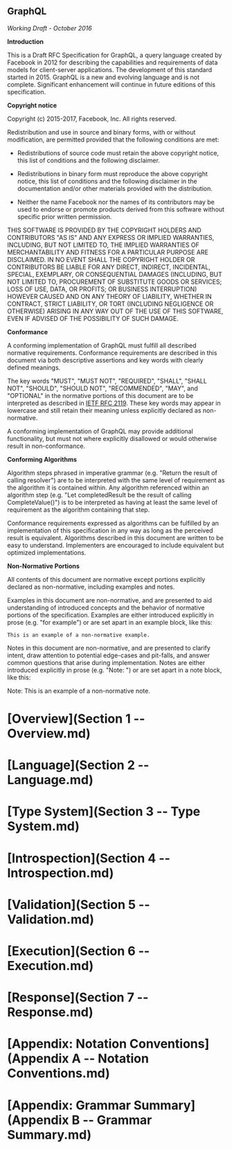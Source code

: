 GraphQL
-------

*Working Draft - October 2016*

**Introduction**

This is a Draft RFC Specification for GraphQL, a query language created by
Facebook in 2012 for describing the capabilities and requirements of data models
for client-server applications. The development of this standard started
in 2015. GraphQL is a new and evolving language and is not complete. Significant
enhancement will continue in future editions of this specification.

**Copyright notice**

Copyright (c) 2015-2017, Facebook, Inc. All rights reserved.

Redistribution and use in source and binary forms, with or without modification,
are permitted provided that the following conditions are met:

 * Redistributions of source code must retain the above copyright notice, this
   list of conditions and the following disclaimer.

 * Redistributions in binary form must reproduce the above copyright notice,
   this list of conditions and the following disclaimer in the documentation
   and/or other materials provided with the distribution.

 * Neither the name Facebook nor the names of its contributors may be used to
   endorse or promote products derived from this software without specific
   prior written permission.

THIS SOFTWARE IS PROVIDED BY THE COPYRIGHT HOLDERS AND CONTRIBUTORS "AS IS" AND
ANY EXPRESS OR IMPLIED WARRANTIES, INCLUDING, BUT NOT LIMITED TO, THE IMPLIED
WARRANTIES OF MERCHANTABILITY AND FITNESS FOR A PARTICULAR PURPOSE ARE
DISCLAIMED. IN NO EVENT SHALL THE COPYRIGHT HOLDER OR CONTRIBUTORS BE LIABLE FOR
ANY DIRECT, INDIRECT, INCIDENTAL, SPECIAL, EXEMPLARY, OR CONSEQUENTIAL DAMAGES
(INCLUDING, BUT NOT LIMITED TO, PROCUREMENT OF SUBSTITUTE GOODS OR SERVICES;
LOSS OF USE, DATA, OR PROFITS; OR BUSINESS INTERRUPTION) HOWEVER CAUSED AND ON
ANY THEORY OF LIABILITY, WHETHER IN CONTRACT, STRICT LIABILITY, OR TORT
(INCLUDING NEGLIGENCE OR OTHERWISE) ARISING IN ANY WAY OUT OF THE USE OF THIS
SOFTWARE, EVEN IF ADVISED OF THE POSSIBILITY OF SUCH DAMAGE.


**Conformance**

A conforming implementation of GraphQL must fulfill all described normative
requirements. Conformance requirements are described in this document via both
descriptive assertions and key words with clearly defined meanings.

The key words "MUST", "MUST NOT", "REQUIRED", "SHALL", "SHALL NOT", "SHOULD",
"SHOULD NOT", "RECOMMENDED",  "MAY", and "OPTIONAL" in the normative portions of
this document are to be interpreted as described in [IETF RFC 2119](https://tools.ietf.org/html/rfc2119).
These key words may appear in lowercase and still retain their meaning unless
explicitly declared as non-normative.

A conforming implementation of GraphQL may provide additional functionality,
but must not where explicitly disallowed or would otherwise result
in non-conformance.


**Conforming Algorithms**

Algorithm steps phrased in imperative grammar (e.g. "Return the result of
calling resolver") are to be interpreted with the same level of requirement as
the algorithm it is contained within. Any algorithm referenced within an
algorithm step (e.g. "Let completedResult be the result of calling
CompleteValue()") is to be interpreted as having at least the same level of
requirement as the algorithm containing that step.

Conformance requirements expressed as algorithms can be fulfilled by an
implementation of this specification in any way as long as the perceived result
is equivalent. Algorithms described in this document are written to be easy to
understand. Implementers are encouraged to include equivalent but
optimized implementations.


**Non-Normative Portions**

All contents of this document are normative except portions explicitly
declared as non-normative, including examples and notes.

Examples in this document are non-normative, and are presented to aid
understanding of introduced concepts and the behavior of normative portions of
the specification. Examples are either introduced explicitly in prose
(e.g. "for example") or are set apart in an example block, like this:

```example
This is an example of a non-normative example.
```

Notes in this document are non-normative, and are presented to clarify intent,
draw attention to potential edge-cases and pit-falls, and answer common
questions that arise during implementation. Notes are either introduced
explicitly in prose (e.g. "Note: ") or are set apart in a note block, like this:

Note: This is an example of a non-normative note.


# [Overview](Section 1 -- Overview.md)

# [Language](Section 2 -- Language.md)

# [Type System](Section 3 -- Type System.md)

# [Introspection](Section 4 -- Introspection.md)

# [Validation](Section 5 -- Validation.md)

# [Execution](Section 6 -- Execution.md)

# [Response](Section 7 -- Response.md)

# [Appendix: Notation Conventions](Appendix A -- Notation Conventions.md)

# [Appendix: Grammar Summary](Appendix B -- Grammar Summary.md)
